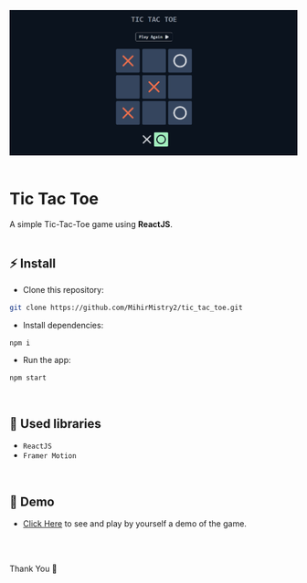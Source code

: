 ![Application screenshot](./public/Screenshot.png)
<br>
<br>

# Tic Tac Toe

A simple Tic-Tac-Toe game using **ReactJS**.
<br>
<br>

## ⚡ Install

-   Clone this repository:

```bash
git clone https://github.com/MihirMistry2/tic_tac_toe.git
```

-   Install dependencies:

```
npm i
```

-   Run the app:

```
npm start
```

<br>

## 📘 Used libraries

-   `ReactJS`
-   `Framer Motion`

<br>

## 🔗 Demo

-   [Click Here](https://mihirmistry2.github.io/tic_tac_toe/) to see and play by yourself a demo of the game.

<br>
<br>

Thank You 🙂
